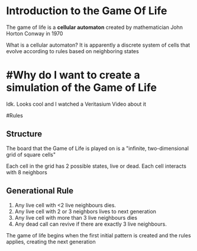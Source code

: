 # Introduction to the Game Of Life

The game of life is a **cellular automaton** created by mathematician John Horton Conway in 1970

What is a cellular automaton? It is apparently a discrete system of cells that evolve according to rules based on neighboring states

# #Why do I want to create a simulation of the Game of Life

Idk. Looks cool and I watched a Veritasium Video about it

#Rules

## Structure

The board that the Game of Life is played on is a "infinite, two-dimensional grid of square cells"

Each cell in the grid has 2 possible states, live or dead.
Each cell interacts with 8 neighbors

## Generational Rule

1. Any live cell with <2 live neighbours dies.
2. Any live cell with 2 or 3 neighbors lives to next generation
3. Any live cell with more than 3 live neighbours dies
4. Any dead call can revive if there are exactly 3 live neighbours.

The game of life begins when the first initial pattern is created and the rules applies, creating the next generation
